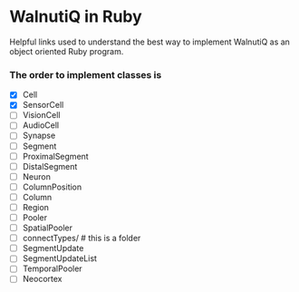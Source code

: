 # WalnutiQ in Ruby

Helpful links used to understand the best way to implement
WalnutiQ as an object oriented Ruby program.

### The order to implement classes is
- [x] Cell
- [x] SensorCell
- [ ] VisionCell
- [ ] AudioCell
- [ ] Synapse
- [ ] Segment
- [ ] ProximalSegment
- [ ] DistalSegment
- [ ] Neuron
- [ ] ColumnPosition
- [ ] Column
- [ ] Region
- [ ] Pooler
- [ ] SpatialPooler
- [ ] connectTypes/ # this is a folder
- [ ] SegmentUpdate
- [ ] SegmentUpdateList
- [ ] TemporalPooler
- [ ] Neocortex